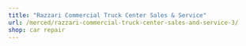 ```yaml
---
title: "Razzari Commercial Truck Center Sales & Service"
url: /merced/razzari-commercial-truck-center-sales-and-service-3/
shop: car repair
---
```

